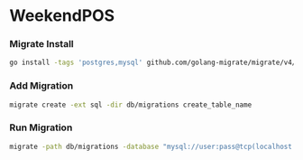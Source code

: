 # WeekendPOS

### Migrate Install
```bash
go install -tags 'postgres,mysql' github.com/golang-migrate/migrate/v4/cmd/migrate@latest
```
### Add Migration
```bash
migrate create -ext sql -dir db/migrations create_table_name
```
### Run Migration
```bash
migrate -path db/migrations -database "mysql://user:pass@tcp(localhost:3306)/name_database" -path db/migrations up
```